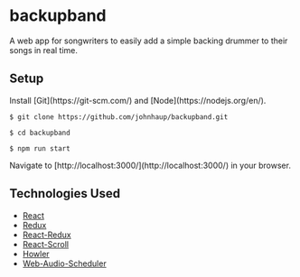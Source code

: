# backupband
A web app for songwriters to easily add a simple backing drummer to their songs in real time.

## Setup
<p>Install [Git](https://git-scm.com/) and [Node](https://nodejs.org/en/).
<code>
<p>$ git clone https://github.com/johnhaup/backupband.git
<p>$ cd backupband
<p>$ npm run start
</code>
<p>Navigate to [http://localhost:3000/](http://localhost:3000/) in your browser.

## Technologies Used
 * [React](https://facebook.github.io/react/)
 * [Redux](http://redux.js.org/)
 * [React-Redux](https://github.com/reactjs/react-redux)
 * [React-Scroll](https://github.com/fisshy/react-scroll)
 * [Howler](https://howlerjs.com/)
 * [Web-Audio-Scheduler](https://github.com/mohayonao/web-audio-scheduler)
